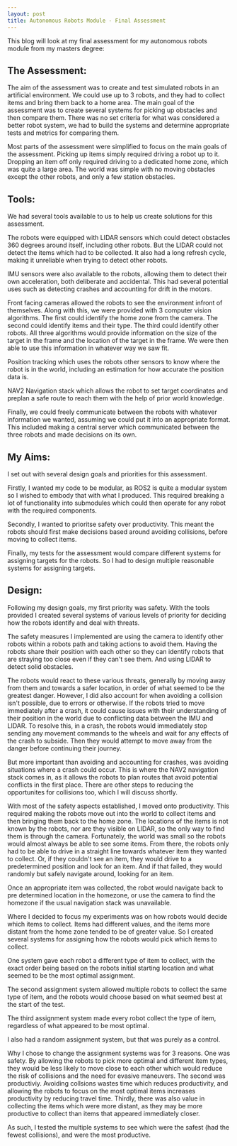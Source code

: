```yaml
---
layout: post
title: Autonomous Robots Module - Final Assessment
---
```


This blog will look at my final assessment for my autonomous robots module from my masters degree:

## The Assessment:

The aim of the assessment was to create and test simulated robots in an artificial environment. We could use up to 3 robots, and they had to collect items and bring them back to a home area. The main goal of the assessment was to create several systems for picking up obstacles and then compare them. There was no set criteria for what was considered a better robot system, we had to build the systems and determine appropriate tests and metrics for comparing them. 

Most parts of the assessment were simplified to focus on the main goals of the assessment. Picking up items simply required driving a robot up to it. Dropping an item off only required driving to a dedicated home zone, which was quite a large area. The world was simple with no moving obstacles except the other robots, and only a few station obstacles. 

## Tools:

We had several tools available to us to help us create solutions for this assessment.

The robots were equipped with LIDAR sensors which could detect obstacles 360 degrees around itself, including other robots. But the LIDAR could not detect the items which had to be collected. It also had a long refresh cycle, making it unreliable when trying to detect other robots.

IMU sensors were also available to the robots, allowing them to detect their own acceleration, both deliberate and accidental. This had several potential uses such as detecting crashes and accounting for drift in the motors. 

Front facing cameras allowed the robots to see the environment infront of themselves. Along with this, we were provided with 3 computer vision algorithms. The first could identify the home zone from the camera. The second could identify items and their type. The third could identify other robots. All three algorithms would provide information on the size of the target in the frame and the location of the target in the frame. We were then able to use this information in whatever way we saw fit. 

Position tracking which uses the robots other sensors to know where the robot is in the world, including an estimation for how accurate the position data is.

NAV2 Navigation stack which allows the robot to set target coordinates and preplan a safe route to reach them with the help of prior world knowledge.

Finally, we could freely communicate between the robots with whatever information we wanted, assuming we could put it into an appropriate format. This included making a central server which communicated between the three robots and made decisions on its own. 

## My Aims:

I set out with several design goals and priorities for this assessment. 

Firstly, I wanted my code to be modular, as ROS2 is quite a modular system so I wished to embody that with what I produced. This required breaking a lot of functionality into submodules which could then operate for any robot with the required components. 

Secondly, I wanted to prioritse safety over productivity. This meant the robots should first make decisions based around avoiding collisions, before moving to collect items.

Finally, my tests for the assessment would compare different systems for assigning targets for the robots. So I had to design multiple reasonable systems for assigning targets. 

## Design:

Following my design goals, my first priority was safety. With the tools provided I created several systems of various levels of priority for deciding how the robots identify and deal with threats. 

The safety measures I implemented are using the camera to identify other robots within a robots path and taking actions to avoid them. Having the robots share their position with each other so they can identify robots that are straying too close even if they can't see them. And using LIDAR to detect solid obstacles. 

The robots would react to these various threats, generally by moving away from them and towards a safer location, in order of what seemed to be the greatest danger. However, I did also account for when avoiding a collision isn't possible, due to errors or otherwise. If the robots tried to move immediately after a crash, it could cause issues with their understanding of their position in the world due to conflicting data between the IMU and LIDAR. To resolve this, in a crash, the robots would immediately stop sending any movement commands to the wheels and wait for any effects of the crash to subside. Then they would attempt to move away from the danger before continuing their journey.

But more important than avoiding and accounting for crashes, was avoiding situations where a crash could occur. This is where the NAV2 navigation stack comes in, as it allows the robots to plan routes that avoid potential conflicts in the first place. There are other steps to reducing the opportunites for collisions too, which I will discuss shortly.

With most of the safety aspects established, I moved onto productivity. This required making the robots move out into the world to collect items and then bringing them back to the home zone. The locations of the items is not known by the robots, nor are they visible on LIDAR, so the only way to find them is through the camera. Fortunately, the world was small so the robots would almost always be able to see some items. From there, the robots only had to be able to drive in a straight line towards whatever item they wanted to collect. Or, if they couldn't see an item, they would drive to a predetermined position and look for an item. And if that failed, they would randomly but safely navigate around, looking for an item. 

Once an appropriate item was collected, the robot would navigate back to pre determined location in the homezone, or use the camera to find the homezone if the usual navigation stack was unavailable. 

Where I decided to focus my experiments was on how robots would decide which items to collect. Items had different values, and the items more distant from the home zone tended to be of greater value. So I created several systems for assigning how the robots would pick which items to collect.

One system gave each robot a different type of item to collect, with the exact order being based on the robots initial starting location and what seemed to be the most optimal assignment.

The second assignment system allowed multiple robots to collect the same type of item, and the robots would choose based on what seemed best at the start of the test. 

The third assignment system made every robot collect the type of item, regardless of what appeared to be most optimal. 

I also had a random assignment system, but that was purely as a control. 

Why I chose to change the assignment systems was for 3 reasons. One was safety. By allowing the robots to pick more optimal and different item types, they would be less likely to move close to each other which would reduce the risk of collisions and the need for evasive maneuvers. The second was productiviy. Avoiding collsions wastes time which reduces productivity, and allowing the robots to focus on the most optimal items increases productivity by reducing travel time. Thirdly, there was also value in collecting the items which were more distant, as they may be more productive to collect than items that appeared immediately closer. 

As such, I tested the multiple systems to see which were the safest (had the fewest collisions), and were the most productive. 













